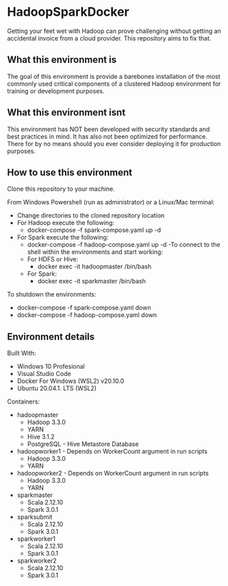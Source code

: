 # HadoopSparkDocker
Getting your feet wet with Hadoop can prove challenging without getting an accidental invoice from a cloud provider.  This repository aims to fix that.

## What this environment is
The goal of this environment is provide a barebones installation of the most commonly used critical components of a clustered Hadoop environment for training or development purposes.

## What this environment isnt
This environment has NOT been developed with security standards and best practices in mind.  It has also not been optimized for performance.  There for by no means should you ever consider deploying it for production purposes.


## How to use this environment
Clone this repository to your machine.

From Windows Powershell (run as administrator) or a Linux/Mac terminal:
- Change directories to the cloned repository location
- For Hadoop execute the following:
    - docker-compose -f spark-compose.yaml up -d
- For Spark execute the following:
    - docker-compose -f hadoop-compose.yaml up -d
-To connect to the shell within the environments and start working:
    - For HDFS or Hive:
        - docker exec -it hadoopmaster /bin/bash
    - For Spark:
        - docker exec -it sparkmaster /bin/bash

To shutdown the environments:
- docker-compose -f spark-compose.yaml down
- docker-compose -f hadoop-compose.yaml down


## Environment details
Built With:
- Windows 10 Profesional
- Visual Studio Code
- Docker For Windows (WSL2) v20.10.0
- Ubuntu 20.04.1. LTS (WSL2)

Containers:
- hadoopmaster
    - Hadoop 3.3.0
    - YARN 
    - Hive 3.1.2
    - PostgreSQL - Hive Metastore Database
- hadoopworker1 - Depends on WorkerCount argument in run scripts
    - Hadoop 3.3.0
    - YARN
- hadoopworker2 - Depends on WorkerCount argument in run scripts
    - Hadoop 3.3.0
    - YARN
- sparkmaster 
    - Scala 2.12.10
    - Spark 3.0.1
- sparksubmit
    - Scala 2.12.10
    - Spark 3.0.1
- sparkworker1 
    - Scala 2.12.10
    - Spark 3.0.1
- sparkworker2
    - Scala 2.12.10
    - Spark 3.0.1
